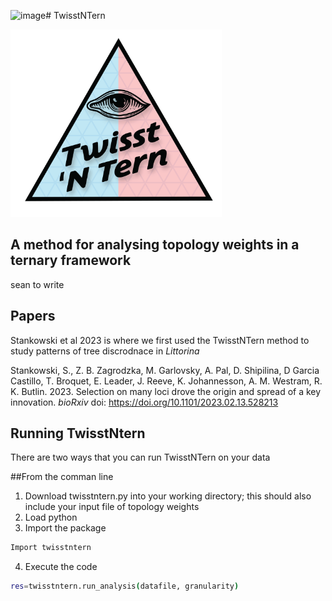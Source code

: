 ![image](https://github.com/HilaLifchitz/TwisstNTern/assets/19752114/c94b56a3-0f0c-4440-a40b-c571af527b4a)# TwisstNTern

<img src="logo.png" height="300pt" align="bottom">

## A method for analysing topology weights in a ternary framework

sean to write

## Papers
Stankowski et al 2023 is where we first used the TwisstNTern method to study patterns of tree discrodnace in _Littorina_ 

Stankowski, S., Z. B. Zagrodzka, M. Garlovsky, A. Pal, D. Shipilina, D Garcia Castillo, T. Broquet, E. Leader, J. Reeve, K. Johannesson, A. M. Westram, R. K. Butlin. 2023. Selection on many loci drove the origin and spread of a key innovation. _bioRxiv_ doi: https://doi.org/10.1101/2023.02.13.528213

## Running TwisstNtern
There are two ways that you can run TwisstNTern on your data

##From the comman line
1) Download twisstntern.py into your working directory; this should also include your input file of topology weights
2) Load python
3) Import the package
```bash
Import twisstntern
```
4) Execute the code
```bash
res=twisstntern.run_analysis(datafile, granularity)
```


